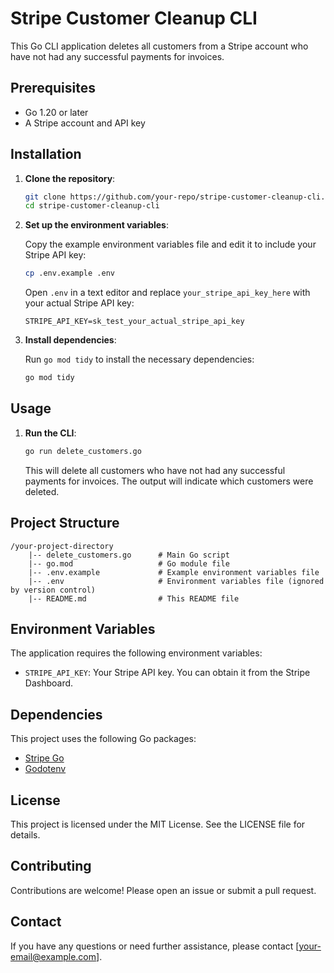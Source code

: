 
# Stripe Customer Cleanup CLI

This Go CLI application deletes all customers from a Stripe account who have not had any successful payments for invoices. 

## Prerequisites

- Go 1.20 or later
- A Stripe account and API key

## Installation

1. **Clone the repository**:

    ```sh
    git clone https://github.com/your-repo/stripe-customer-cleanup-cli.git
    cd stripe-customer-cleanup-cli
    ```

2. **Set up the environment variables**:

    Copy the example environment variables file and edit it to include your Stripe API key:

    ```sh
    cp .env.example .env
    ```

    Open `.env` in a text editor and replace `your_stripe_api_key_here` with your actual Stripe API key:

    ```plaintext
    STRIPE_API_KEY=sk_test_your_actual_stripe_api_key
    ```

3. **Install dependencies**:

    Run `go mod tidy` to install the necessary dependencies:

    ```sh
    go mod tidy
    ```

## Usage

1. **Run the CLI**:

    ```sh
    go run delete_customers.go
    ```

    This will delete all customers who have not had any successful payments for invoices. The output will indicate which customers were deleted.

## Project Structure

```
/your-project-directory
    |-- delete_customers.go      # Main Go script
    |-- go.mod                   # Go module file
    |-- .env.example             # Example environment variables file
    |-- .env                     # Environment variables file (ignored by version control)
    |-- README.md                # This README file
```

## Environment Variables

The application requires the following environment variables:

- `STRIPE_API_KEY`: Your Stripe API key. You can obtain it from the Stripe Dashboard.

## Dependencies

This project uses the following Go packages:

- [Stripe Go](https://github.com/stripe/stripe-go)
- [Godotenv](https://github.com/joho/godotenv)

## License

This project is licensed under the MIT License. See the LICENSE file for details.

## Contributing

Contributions are welcome! Please open an issue or submit a pull request.

## Contact

If you have any questions or need further assistance, please contact [your-email@example.com].
